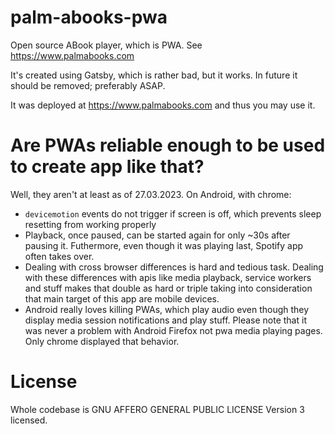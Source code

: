 # palm-abooks-pwa

Open source ABook player, which is PWA. See https://www.palmabooks.com 

It's created using Gatsby, which is rather bad, but it works. In future it should be removed; preferably ASAP.

It was deployed at https://www.palmabooks.com and thus you may use it.

# Are PWAs reliable enough to be used to create app like that?

Well, they aren't at least as of 27.03.2023. On Android, with chrome:
- `devicemotion` events do not trigger if screen is off, which prevents sleep resetting from working properly
- Playback, once paused, can be started again for only ~30s after pausing it. Futhermore, even though it was playing last, Spotify app often takes over.
- Dealing with cross browser differences is hard and tedious task. Dealing with these differences with apis like media playback, service workers and stuff makes that double as hard or triple taking into consideration that main target of this app are mobile devices. 
- Android really loves killing PWAs, which play audio even though they display media session notifications and play stuff. Please note that it was never a problem with Android Firefox not pwa media playing pages. Only chrome displayed that behavior.

# License
Whole codebase is GNU AFFERO GENERAL PUBLIC LICENSE Version 3 licensed.
